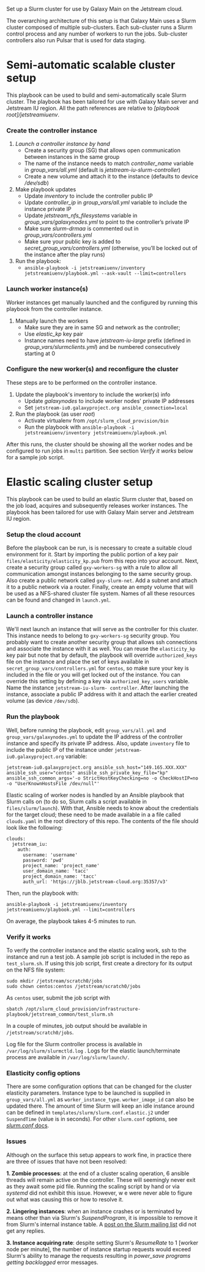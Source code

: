 Set up a Slurm cluster for use by Galaxy Main on the Jetstream cloud.

The overarching architecture of this setup is that Galaxy Main uses a Slurm
cluster composed of multiple sub-clusters. Each sub-cluster runs a Slurm control
process and any number of workers to run the jobs. Sub-cluster controllers
also run Pulsar that is used for data staging.


Semi-automatic scalable cluster setup
===============================
This playbook can be used to build and semi-automatically scale Slurm cluster.
The playbook has been tailored for use with Galaxy Main server and Jetstream
IU region. All the path references are relative to
*[playbook root]/jetstreamiuenv*.

### Create the controller instance
 1. *Launch a controller instance by hand*
    - Create a security group (SG) that allows open communication between
    instances in the same group
    - The name of the instance needs to match *controller_name* variable in
    *group_vars/all.yml* (default is *jetstream-iu-slurm-controller*)
    - Create a new volume and attach it to the instance (defaults to device
    */dev/sdb*)
 2. Make playbook updates
    - Update *inventory* to include the controller public IP
    - Update *controller_ip* in *group_vars/all.yml* variable to include the
    instance private IP
    - Update *jetstream_nfs_filesystems* variable in
    *group_vars/galaxynodes.yml* to point to the controller’s private IP
    - Make sure *slurm-drmaa* is commented out in *group_vars/controllers.yml*
    - Make sure your public key is added to *secret_group_vars/controllers.yml*
    (otherwise, you’ll be locked out of the instance after the play runs)
 3. Run the playbook:
    - `ansible-playbook -i jetstreamiuenv/inventory jetstreamiuenv/playbook.yml --ask-vault --limit=controllers`

### Launch worker instance(s)
Worker instances get manually launched and the configured by running this playbook from the controller instance.

 1. Manually launch the workers
     - Make sure they are in same SG and network as the controller;
     - Use *elastic_kp* key pair
     - Instance names need to have *jetstream-iu-large* prefix (defined in
     *group_vars/slurmclients.yml*) and be numbered consecutively starting at 0

### Configure the new worker(s) and reconfigure the cluster
These steps are to be performed on the controller instance.

 1. Update the playbook's inventory to include the worker(s) info
    - Update *galaxynodes* to include worker nodes' private IP addresses
    - Set `jetstream-iu0.galaxyproject.org ansible_connection=local`
 2. Run the playbook (as user *root*)
    - Activate virtualenv from `/opt/slurm_cloud_provision/bin`
    - Run the playbook with `ansible-playbook -i jetstreamiuenv/inventory jetstreamiuenv/playbook.yml`

After this runs, the cluster should be showing all the worker nodes and be
configured to run jobs in `multi` partition. See section *Verify it works*
below for a sample job script.


Elastic scaling cluster setup
=============================
This playbook can be used to build an elastic Slurm cluster that, based on the
job load, acquires and subsequently releases worker instances. The playbook has
been tailored for use with Galaxy Main server and Jetstream IU region.

### Setup the cloud account
Before the playbook can be run, is is necessary to create a suitable cloud
environment for it. Start by importing the public portion of a key pair
`files/elasticity/elasticity_kp.pub` from this repo into your account. Next,
create a security group called `gxy-workers-sg` with a rule to allow all
communication amongst instances belonging to the same security group. Also
create a public network called `gxy-slurm-net`. Add a subnet and attach it to a
public network via a router.  Finally, create an empty volume that will be used
as a NFS-shared cluster file system. Names of all these resources can be found
and changed in `launch.yml`.

### Launch a controller instance
We'll next launch an instance that will serve as the controller for this cluster. This instance needs to belong to `gxy-workers-sg` security group. You probably
want to create another security group that allows ssh connections and associate the instance
with it as well.  You can reuse the `elasticity_kp` key pair but note that by
default, the playbook will override `authorized_keys` file on the instance and
place the set of keys available in `secret_group_vars/controllers.yml` for
`centos`, so make sure your key is included in the file or you will get locked
out of the instance. You can  override this setting by defining a key via
`authorized_key_users` variable. Name the instance `jetstream-iu-slurm-
controller`. After launching the instance, associate a public IP address with it
and attach the earlier created volume (as device `/dev/sdb`).

### Run the playbook
Well, before running the playbook, edit `group_vars/all.yml` and
`group_vars/galaxynodes.yml` to update the IP address of the controller
instance and specify its private IP address. Also, update `inventory` file to include the public IP of the instance under `jetstream-iu0.galaxyproject.org` variable:
```
jetstream-iu0.galaxyproject.org ansible_ssh_host="149.165.XXX.XXX" ansible_ssh_user="centos" ansible_ssh_private_key_file="kp" ansible_ssh_common_args='-o StrictHostKeyChecking=no -o CheckHostIP=no -o "UserKnownHostsFile /dev/null"'
```

Elastic scaling of worker nodes is handled by an Ansible playbook that Slurm calls on (to do so, Slurm calls a script available in `files/slurm/launch`). With that, Ansible needs to know about the credentials for the target cloud; these need to be made available in a a file called `clouds.yaml` in the root directory of this repo. The contents of the file should look like the following:
```
clouds:
  jetstream_iu:
    auth:
      username: 'username'
      password: 'pwd'
      project_name: 'project_name'
      user_domain_name: 'tacc'
      project_domain_name: 'tacc'
      auth_url: 'https://jblb.jetstream-cloud.org:35357/v3'
```

 Then, run the playbook with:
```
ansible-playbook -i jetstreamiuenv/inventory jetstreamiuenv/playbook.yml --limit=controllers
```

On average, the playbook takes 4-5 minutes to run.

### Verify it works
To verify the controller instance and the elastic scaling work, ssh to the instance and run a test job. A sample job script is included in the repo as `test_slurm.sh`. If using this job script, first create a directory for its output on the NFS file system:
```
sudo mkdir /jetstream/scratch0/jobs
sudo chown centos:centos /jetstream/scratch0/jobs
```
As `centos` user, submit the job script with
```
sbatch /opt/slurm_cloud_provision/infrastructure-playbook/jetstream_common/test_slurm.sh
```
In a couple of minutes, job output should be available in `/jetstream/scratch0/jobs`.

Log file for the Slurm controller process is available in `/var/log/slurm/slurmctld.log` . Logs for the elastic launch/terminate process are available in `/var/log/slurm/launch/`.

### Elasticity config options
There are some configuration options that can be changed for the cluster elasticity parameters. Instance type to be launched is supplied in `group_vars/all.yml` as `worker_instance_type`. `worker_image_id` can also be updated there. The amount of time Slurm will keep an idle instance around can be defined in `templates/slurm/slurm.conf.elastic.j2` under `SuspendTime` (value is in seconds). For other `slurm.conf` options, see [*slurm.conf* docs](http://slurm.schedmd.com/slurm.conf.html).

### Issues
Although on the surface this setup appears to work fine, in practice there are three of issues that have not been resolved:

**1. Zombie processes**: at the end of a cluster scaling operation, 6 ansible
threads will remain active on the controller. These will seemingly never exit as
they await some pid file. Running the scaling script by hand or via *systemd*
did not exhibit this issue. However, w e were never able to figure out what was
causing this or how to resolve it.

**2. Lingering instances**: when an instance crashes or is terminated by means
other than via Slurm's *SuspendProgram*, it is impossible to remove it from
Slurm's internal instance table. A [post on the Slurm mailing
list](https://groups.google.com/forum/#!topic/slurm-devel/QrVL4_Qc3uA) did not
get any replies.

**3. Instance acquiring rate**: despite setting Slurm's *ResumeRate* to 1
[worker node per minute], the number of instance startup requests would exceed
Slurm's ability to manage the requests resulting in *power_save programs getting
backlogged* error messages.
